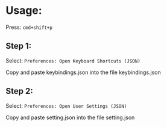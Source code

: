 # Usage:

Press: `cmd+shift+p`

## Step 1:
Select: `Preferences: Open Keyboard Shortcuts (JSON)`

Copy and paste keybindings.json into the file keybindings.json


## Step 2:
Select: `Preferences: Open User Settings (JSON)`

Copy and paste setting.json into the file setting.json